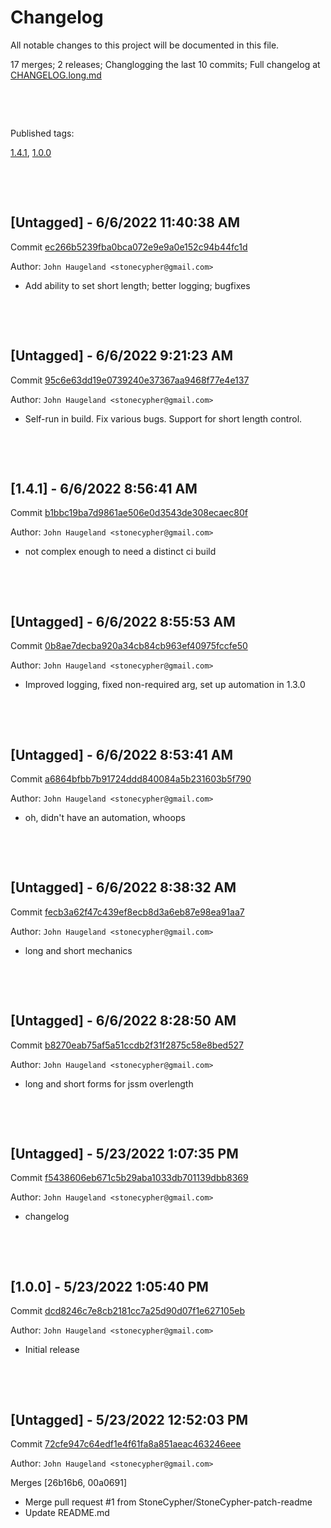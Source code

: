 # Changelog

All notable changes to this project will be documented in this file.

17 merges; 2 releases; Changlogging the last 10 commits; Full changelog at [CHANGELOG.long.md](CHANGELOG.long.md)



&nbsp;

&nbsp;

Published tags:

<a href="#1__4__1">1.4.1</a>, <a href="#1__0__0">1.0.0</a>





&nbsp;

&nbsp;

## [Untagged] - 6/6/2022 11:40:38 AM

Commit [ec266b5239fba0bca072e9e9a0e152c94b44fc1d](https://github.com/StoneCypher/jssm/commit/ec266b5239fba0bca072e9e9a0e152c94b44fc1d)

Author: `John Haugeland <stonecypher@gmail.com>`

  * Add ability to set short length; better logging; bugfixes




&nbsp;

&nbsp;

## [Untagged] - 6/6/2022 9:21:23 AM

Commit [95c6e63dd19e0739240e37367aa9468f77e4e137](https://github.com/StoneCypher/jssm/commit/95c6e63dd19e0739240e37367aa9468f77e4e137)

Author: `John Haugeland <stonecypher@gmail.com>`

  * Self-run in build.  Fix various bugs.  Support for short length control.




&nbsp;

&nbsp;

<a name="1__4__1" />

## [1.4.1] - 6/6/2022 8:56:41 AM

Commit [b1bbc19ba7d9861ae506e0d3543de308ecaec80f](https://github.com/StoneCypher/jssm/commit/b1bbc19ba7d9861ae506e0d3543de308ecaec80f)

Author: `John Haugeland <stonecypher@gmail.com>`

  * not complex enough to need a distinct ci build




&nbsp;

&nbsp;

## [Untagged] - 6/6/2022 8:55:53 AM

Commit [0b8ae7decba920a34cb84cb963ef40975fccfe50](https://github.com/StoneCypher/jssm/commit/0b8ae7decba920a34cb84cb963ef40975fccfe50)

Author: `John Haugeland <stonecypher@gmail.com>`

  * Improved logging, fixed non-required arg, set up automation in 1.3.0




&nbsp;

&nbsp;

## [Untagged] - 6/6/2022 8:53:41 AM

Commit [a6864bfbb7b91724ddd840084a5b231603b5f790](https://github.com/StoneCypher/jssm/commit/a6864bfbb7b91724ddd840084a5b231603b5f790)

Author: `John Haugeland <stonecypher@gmail.com>`

  * oh, didn't have an automation, whoops




&nbsp;

&nbsp;

## [Untagged] - 6/6/2022 8:38:32 AM

Commit [fecb3a62f47c439ef8ecb8d3a6eb87e98ea91aa7](https://github.com/StoneCypher/jssm/commit/fecb3a62f47c439ef8ecb8d3a6eb87e98ea91aa7)

Author: `John Haugeland <stonecypher@gmail.com>`

  * long and short mechanics




&nbsp;

&nbsp;

## [Untagged] - 6/6/2022 8:28:50 AM

Commit [b8270eab75af5a51ccdb2f31f2875c58e8bed527](https://github.com/StoneCypher/jssm/commit/b8270eab75af5a51ccdb2f31f2875c58e8bed527)

Author: `John Haugeland <stonecypher@gmail.com>`

  * long and short forms for jssm overlength




&nbsp;

&nbsp;

## [Untagged] - 5/23/2022 1:07:35 PM

Commit [f5438606eb671c5b29aba1033db701139dbb8369](https://github.com/StoneCypher/jssm/commit/f5438606eb671c5b29aba1033db701139dbb8369)

Author: `John Haugeland <stonecypher@gmail.com>`

  * changelog




&nbsp;

&nbsp;

<a name="1__0__0" />

## [1.0.0] - 5/23/2022 1:05:40 PM

Commit [dcd8246c7e8cb2181cc7a25d90d07f1e627105eb](https://github.com/StoneCypher/jssm/commit/dcd8246c7e8cb2181cc7a25d90d07f1e627105eb)

Author: `John Haugeland <stonecypher@gmail.com>`

  * Initial release




&nbsp;

&nbsp;

## [Untagged] - 5/23/2022 12:52:03 PM

Commit [72cfe947c64edf1e4f61fa8a851aeac463246eee](https://github.com/StoneCypher/jssm/commit/72cfe947c64edf1e4f61fa8a851aeac463246eee)

Author: `John Haugeland <stonecypher@gmail.com>`

Merges [26b16b6, 00a0691]

  * Merge pull request #1 from StoneCypher/StoneCypher-patch-readme
  * Update README.md